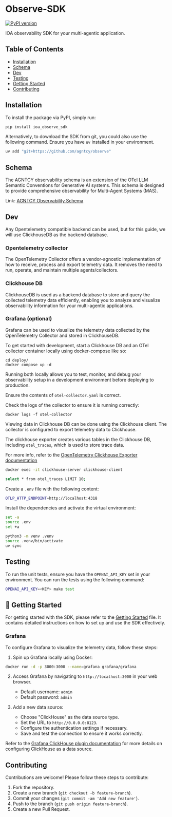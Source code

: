 # Observe-SDK

[![PyPI version](https://img.shields.io/pypi/v/ioa-observe-sdk.svg)](https://pypi.org/project/ioa-observe-sdk/)

IOA observability SDK for your multi-agentic application.

## Table of Contents

- [Installation](#installation)
- [Schema](#schema)
- [Dev](#dev)
- [Testing](#testing)
- [Getting Started](#getting-started)
- [Contributing](#contributing)

## Installation

To install the package via PyPI, simply run:

```bash
pip install ioa_observe_sdk
```

Alternatively, to download the SDK from git, you could also use the following command. Ensure you have `uv` installed in your environment.

```bash
uv add "git+https://github.com/agntcy/observe"
```

## Schema

The AGNTCY observability schema is an extension of the OTel LLM Semantic Conventions for Generative AI systems.
This schema is designed to provide comprehensive observability for Multi-Agent Systems (MAS).

Link: [AGNTCY Observability Schema](https://github.com/agntcy/observe/blob/main/schema/)

## Dev

Any Opentelemetry compatible backend can be used, but for this guide, we will use ClickhouseDB as the backend database.

### Opentelemetry collector

The OpenTelemetry Collector offers a vendor-agnostic implementation of how to receive, process and export telemetry data. It removes the need to run, operate, and maintain multiple agents/collectors.

### Clickhouse DB

ClickhouseDB is used as a backend database to store and query the collected telemetry data efficiently, enabling you to analyze and visualize observability information for your multi-agentic applications.

### Grafana (optional)

Grafana can be used to visualize the telemetry data collected by the OpenTelemetry Collector and stored in ClickhouseDB.

To get started with development, start a Clickhouse DB and an OTel collector container locally using docker-compose like so:

```
cd deploy/
docker compose up -d
```

Running both locally allows you to test, monitor, and debug your observability setup in a development environment before deploying to production.

Ensure the contents of `otel-collector.yaml` is correct.

Check the logs of the collector to ensure it is running correctly:

```
docker logs -f otel-collector
```

Viewing data in Clickhouse DB can be done using the Clickhouse client. The collector is configured to export telemetry data to Clickhouse.

The clickhouse exporter creates various tables in the Clickhouse DB, including `otel_traces`, which is used to store trace data.

For more info, refer to the [OpenTelemetry Clickhouse Exporter documentation](https://github.com/open-telemetry/opentelemetry-collector-contrib/blob/main/exporter/clickhouseexporter/README.md)

```bash
docker exec -it clickhouse-server clickhouse-client

select * from otel_traces LIMIT 10;
```

Create a `.env` file with the following content:

```bash
OTLP_HTTP_ENDPOINT=http://localhost:4318
```

Install the dependencies and activate the virtual environment:

```bash
set -a
source .env
set +a

python3 -m venv .venv
source .venv/bin/activate
uv sync
```

## Testing

To run the unit tests, ensure you have the `OPENAI_API_KEY` set in your environment. You can run the tests using the following command:

```bash
OPENAI_API_KEY=<KEY> make test
```

## 🚀 Getting Started

For getting started with the SDK, please refer to the [Getting Started](https://github.com/agntcy/observe/blob/main/GETTING-STARTED.md)
 file. It contains detailed instructions on how to set up and use the SDK effectively.

### Grafana

To configure Grafana to visualize the telemetry data, follow these steps:

1. Spin up Grafana locally using Docker:

```bash
docker run -d -p 3000:3000 --name=grafana grafana/grafana
```
2. Access Grafana by navigating to `http://localhost:3000` in your web browser.
   - Default username: `admin`
   - Default password: `admin`

3. Add a new data source:
   - Choose "ClickHouse" as the data source type.
   - Set the URL to `http://0.0.0.0:8123`.
   - Configure the authentication settings if necessary.
   - Save and test the connection to ensure it works correctly.

Refer to the [Grafana ClickHouse plugin documentation](https://grafana.com/grafana/plugins/grafana-clickhouse-datasource/) for more details on configuring ClickHouse as a data source.


## Contributing

Contributions are welcome! Please follow these steps to contribute:

1. Fork the repository.
2. Create a new branch (`git checkout -b feature-branch`).
3. Commit your changes (`git commit -am 'Add new feature'`).
4. Push to the branch (`git push origin feature-branch`).
5. Create a new Pull Request.
